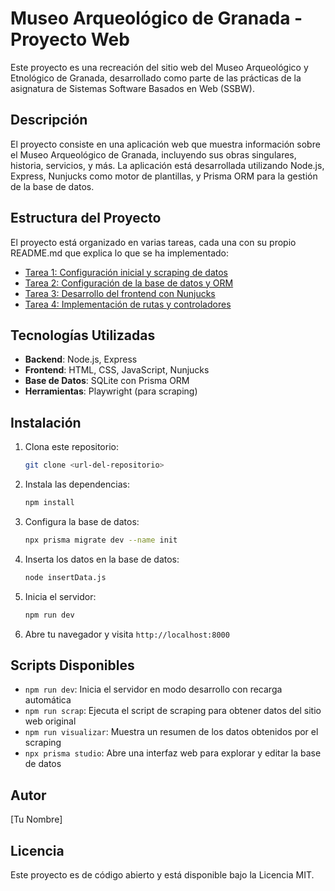 # Museo Arqueológico de Granada - Proyecto Web

Este proyecto es una recreación del sitio web del Museo Arqueológico y Etnológico de Granada, desarrollado como parte de las prácticas de la asignatura de Sistemas Software Basados en Web (SSBW).

## Descripción

El proyecto consiste en una aplicación web que muestra información sobre el Museo Arqueológico de Granada, incluyendo sus obras singulares, historia, servicios, y más. La aplicación está desarrollada utilizando Node.js, Express, Nunjucks como motor de plantillas, y Prisma ORM para la gestión de la base de datos.

## Estructura del Proyecto

El proyecto está organizado en varias tareas, cada una con su propio README.md que explica lo que se ha implementado:

- [Tarea 1: Configuración inicial y scraping de datos](./tareas/tarea1/README.md)
- [Tarea 2: Configuración de la base de datos y ORM](./tareas/tarea2/README.md)
- [Tarea 3: Desarrollo del frontend con Nunjucks](./tareas/tarea3/README.md)
- [Tarea 4: Implementación de rutas y controladores](./tareas/tarea4/README.md)

## Tecnologías Utilizadas

- **Backend**: Node.js, Express
- **Frontend**: HTML, CSS, JavaScript, Nunjucks
- **Base de Datos**: SQLite con Prisma ORM
- **Herramientas**: Playwright (para scraping)

## Instalación

1. Clona este repositorio:
   ```bash
   git clone <url-del-repositorio>
   ```

2. Instala las dependencias:
   ```bash
   npm install
   ```

3. Configura la base de datos:
   ```bash
   npx prisma migrate dev --name init
   ```

4. Inserta los datos en la base de datos:
   ```bash
   node insertData.js
   ```

5. Inicia el servidor:
   ```bash
   npm run dev
   ```

6. Abre tu navegador y visita `http://localhost:8000`

## Scripts Disponibles

- `npm run dev`: Inicia el servidor en modo desarrollo con recarga automática
- `npm run scrap`: Ejecuta el script de scraping para obtener datos del sitio web original
- `npm run visualizar`: Muestra un resumen de los datos obtenidos por el scraping
- `npx prisma studio`: Abre una interfaz web para explorar y editar la base de datos

## Autor

[Tu Nombre]

## Licencia

Este proyecto es de código abierto y está disponible bajo la Licencia MIT. 